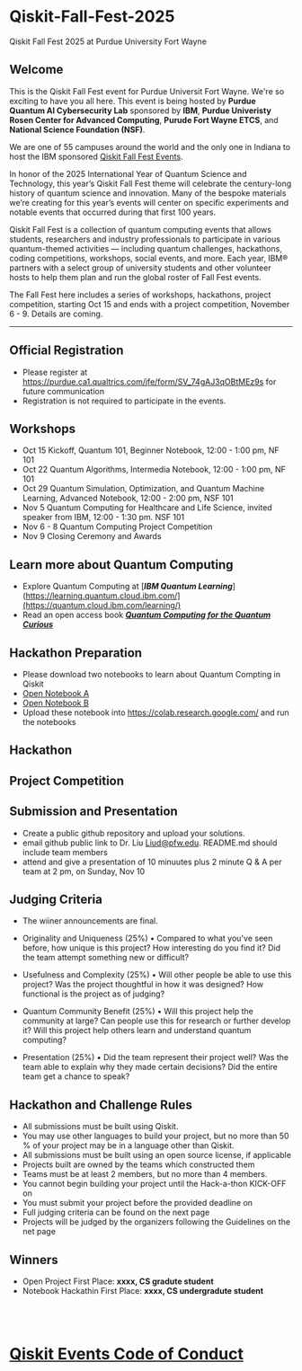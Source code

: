 # Qiskit-Fall-Fest-2025
Qiskit Fall Fest 2025 at Purdue University Fort Wayne 
## Welcome
This is the Qiskit Fall Fest event for Purdue Universit Fort Wayne. We're so exciting to have you all here. This event is being hosted by **Purdue Quantum AI Cybersecurity Lab** sponsored by **IBM**, **Purdue Univeristy Rosen Center for Advanced Computing**, **Purude Fort Wayne ETCS**, and **National Science Foundation (NSF)**. 

We are one of 55 campuses around the world and the only one in Indiana to host the IBM sponsored [Qiskit Fall Fest Events]([https://qiskit.org/events/fall-fest/](https://www.ibm.com/quantum/blog/qiskit-fall-fest-2025)).

In honor of the 2025 International Year of Quantum Science and Technology, this year’s Qiskit Fall Fest theme will celebrate the century-long history of quantum science and innovation. Many of the bespoke materials we’re creating for this year’s events will center on specific experiments and notable events that occurred during that first 100 years. 

Qiskit Fall Fest is a collection of quantum computing events that allows students, researchers and industry professionals to participate in various quantum-themed activities — including quantum challenges, hackathons, coding competitions, workshops, social events, and more. Each year, IBM® partners with a select group of university students and other volunteer hosts to help them plan and run the global roster of Fall Fest events.

The Fall Fest here includes a series of workshops, hackathons, project competition, starting Oct 15 and ends with a project competition, November 6 - 9. Details are coming.

--------------------------------
## Official Registration
- Please register at https://purdue.ca1.qualtrics.com/jfe/form/SV_74gAJ3qOBtMEz9s for future communication
- Registration is not required to participate in the events.

## Workshops
- Oct 15 Kickoff, Quantum 101, Beginner Notebook, 12:00 - 1:00 pm, NF 101
- Oct 22 Quantum Algorithms, Intermedia Notebook, 12:00 - 1:00 pm, NF 101
- Oct 29 Quantum Simulation, Optimization, and Quantum Machine Learning, Advanced Notebook,  12:00 - 2:00 pm, NSF 101
- Nov 5  Quantum Computing for Healthcare and Life Science, invited speaker from IBM, 12:00 - 1:30 pm. NSF 101
- Nov 6 - 8 Quantum Computing Project Competition
- Nov 9 Closing Ceremony and Awards

## Learn more about Quantum Computing
- Explore Quantum Computing at [***IBM Quantum Learning***](https://learning.quantum.cloud.ibm.com/](https://quantum.cloud.ibm.com/learning/)
- Read an open access book [***Quantum Computing for the Quantum Curious***](https://link.springer.com/book/10.1007/978-3-030-61601-4)
  
## Hackathon Preparation
- Please download two notebooks to learn about Quantum Compting in Qiskit
- [Open Notebook A](https://github.com/purduequaic/Qiskit-Fall-Fest-2024/blob/main/Open_Notebook_A-2.ipynb)
- [Open Notebook B](https://github.com/purduequaic/Qiskit-Fall-Fest-2024/blob/main/Open_Notebook_B-2.ipynb)
- Upload these notebook into https://colab.research.google.com/ and run the notebooks
## Hackathon
## Project Competition
## Submission and Presentation
- Create a public github repository and upload your solutions.
- email github public link to Dr. Liu Liud@pfw.edu. README.md should include team members
- attend and give a presentation of 10 minuutes plus 2 minute Q & A per team at 2 pm, on Sunday, Nov 10

## Judging Criteria 
- The wiiner announcements are final.
- Originality and Uniqueness (25%)
•	Compared to what you've seen before, how unique is this project? How interesting do you find it? Did the team attempt something new or difficult?

- Usefulness and Complexity (25%)
•	Will other people be able to use this project? Was the project thoughtful in how it was designed? How functional is the project as of judging?

- Quantum Community Benefit (25%)
•	Will this project help the community at large? Can people use this for research or further develop it? Will this project help others learn and understand quantum computing?

- Presentation (25%)
•	Did the team represent their project well? Was the team able to explain why they made certain decisions? Did the entire team get a chance to speak?

## Hackathon and Challenge Rules

-	All submissions must be built using Qiskit.
-	You may use other languages to build your project, but no more than 50 % of your project may be in a language other than Qiskit.
-	All submissions must be built using an open source license, if applicable
-	Projects built are owned by the teams which constructed them
-	Teams must be at least 2 members, but no more than 4 members.
-	You cannot begin building your project until the Hack-a-thon KICK-OFF on 
-	You must submit your project before the provided deadline on 
-	Full judging criteria can be found on the next page
-	Projects will be judged by the organizers following the Guidelines on the net page

## Winners
- Open Project First Place: **xxxx, CS gradute student**
- Notebook Hackathin First Place: **xxxx, CS undergradute student**

     
   
<br><br>
# [Qiskit Events Code of Conduct](https://github.com/Qiskit/qiskit/blob/master/CODE_OF_CONDUCT.md)

